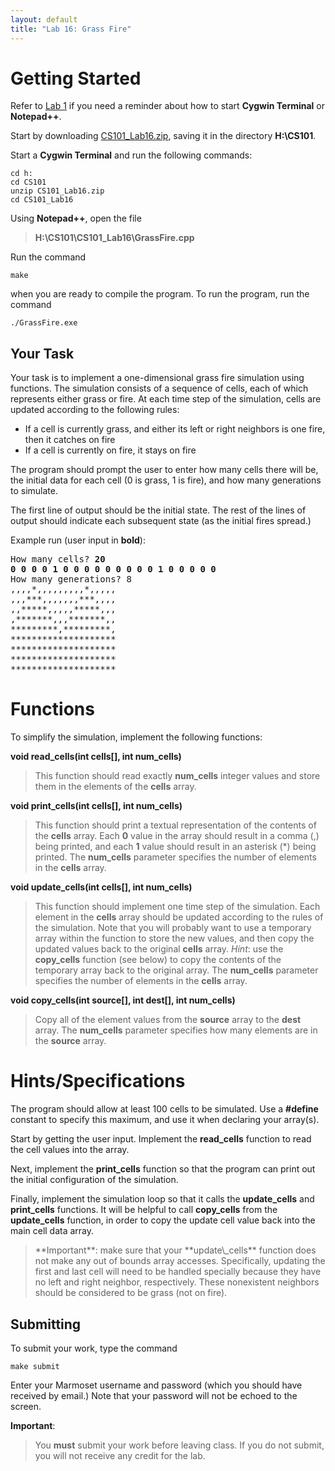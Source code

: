 ```yaml
---
layout: default
title: "Lab 16: Grass Fire"
---
```


Getting Started
===============

Refer to [Lab 1](lab01.html) if you need a reminder about how to start **Cygwin Terminal** or **Notepad++**.

Start by downloading [CS101\_Lab16.zip](CS101_Lab16.zip), saving it in the directory **H:\\CS101**.

Start a **Cygwin Terminal** and run the following commands:

    cd h:
    cd CS101
    unzip CS101_Lab16.zip
    cd CS101_Lab16

Using **Notepad++**, open the file

> **H:\\CS101\\CS101\_Lab16\\GrassFire.cpp**

Run the command

    make

when you are ready to compile the program. To run the program, run the command

    ./GrassFire.exe

Your Task
---------

Your task is to implement a one-dimensional grass fire simulation using functions. The simulation consists of a sequence of cells, each of which represents either grass or fire. At each time step of the simulation, cells are updated according to the following rules:

-   If a cell is currently grass, and either its left or right neighbors is one fire, then it catches on fire
-   If a cell is currently on fire, it stays on fire

The program should prompt the user to enter how many cells there will be, the initial data for each cell (0 is grass, 1 is fire), and how many generations to simulate.

The first line of output should be the initial state. The rest of the lines of output should indicate each subsequent state (as the initial fires spread.)

Example run (user input in **bold**):

<pre>
How many cells? <b>20</b>
<b>0 0 0 0 1 0 0 0 0 0 0 0 0 0 1 0 0 0 0 0</b>
How many generations? 8
,,,,*,,,,,,,,,*,,,,,
,,,***,,,,,,,***,,,,
,,*****,,,,,*****,,,
,*******,,,*******,,
*********,*********,
********************
********************
********************
********************
</pre>

<!-- **** -->

Functions
=========

To simplify the simulation, implement the following functions:

**void read\_cells(int cells[], int num\_cells)**

> This function should read exactly **num\_cells** integer values and store them in the elements of the **cells** array.

**void print\_cells(int cells[], int num\_cells)**

> This function should print a textual representation of the contents of the **cells** array. Each **0** value in the array should result in a comma (,) being printed, and each **1** value should result in an asterisk (\*) being printed. The **num\_cells** parameter specifies the number of elements in the **cells** array.

**void update\_cells(int cells[], int num\_cells)**

> This function should implement one time step of the simulation. Each element in the **cells** array should be updated according to the rules of the simulation. Note that you will probably want to use a temporary array within the function to store the new values, and then copy the updated values back to the original **cells** array. *Hint*: use the **copy\_cells** function (see below) to copy the contents of the temporary array back to the original array. The **num\_cells** parameter specifies the number of elements in the **cells** array.

**void copy\_cells(int source[], int dest[], int num\_cells)**

> Copy all of the element values from the **source** array to the **dest** array. The **num\_cells** parameter specifies how many elements are in the **source** array.

Hints/Specifications
====================

The program should allow at least 100 cells to be simulated. Use a **\#define** constant to specify this maximum, and use it when declaring your array(s).

Start by getting the user input. Implement the **read\_cells** function to read the cell values into the array.

Next, implement the **print\_cells** function so that the program can print out the initial configuration of the simulation.

Finally, implement the simulation loop so that it calls the **update\_cells** and **print\_cells** functions. It will be helpful to call **copy\_cells** from the **update\_cells** function, in order to copy the update cell value back into the main cell data array.

> <div class="callout"> **Important**: make sure that your **update\_cells** function does not make any out of bounds array accesses. Specifically, updating the first and last cell will need to be handled specially because they have no left and right neighbor, respectively. These nonexistent neighbors should be considered to be grass (not on fire). </div>

Submitting
----------

To submit your work, type the command

    make submit

Enter your Marmoset username and password (which you should have received by email.) Note that your password will not be echoed to the screen.

**Important**:

> You **must** submit your work before leaving class. If you do not submit, you will not receive any credit for the lab.
